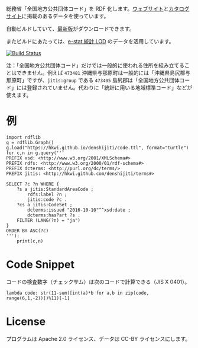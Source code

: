 総務省「全国地方公共団体コード」を RDF 化します。[ウェブサイト](http://www.soumu.go.jp/denshijiti/code.html)と[カタログサイト](http://www.data.go.jp/data/dataset/soumu_20140909_0395)に掲載のあるデータを使っています。

自動ビルドしていて、[最新版](https://hkwi.github.io/denshijiti/code.ttl)がダウンロードできます。

またビルドにあたっては、[e-stat 統計 LOD](http://data.e-stat.go.jp/lodw/data/) のデータを活用しています。

[![Build Status](https://travis-ci.org/hkwi/denshijiti.svg?branch=master)](https://travis-ci.org/hkwi/denshijiti)


注：「全国地方公共団体コード」だけでは一般的に使われる住所を組み立てることはできません。例えば `473481` 沖縄県与那原町は一般的には「沖縄県島尻郡与那原町」ですが、`jitis:group` である `473405` 島尻郡は「全国地方公共団体コード」には登録されていません。代わりに「統計に用いる地域標準コード」などが使えます。

# 例

```
import rdflib
g = rdflib.Graph()
g.load("https://hkwi.github.io/denshijiti/code.ttl", format="turtle")
for c,n in g.query('''
PREFIX xsd: <http://www.w3.org/2001/XMLSchema#>
PREFIX rdfs: <http://www.w3.org/2000/01/rdf-schema#>
PREFIX dcterms: <http://purl.org/dc/terms/>
PREFIX jitis: <http://hkwi.github.com/denshijiti/terms#>

SELECT ?c ?n WHERE {
	?s a jitis:StandardAreaCode ;
		rdfs:label ?n ;
		jitis:code ?c .
	?cs a jitis:CodeSet ;
		dcterms:issued "2016-10-10"^^xsd:date ;
		dcterms:hasPart ?s .
	FILTER (LANG(?n) = "ja")
}
ORDER BY ASC(?c)
'''):
	print(c,n)
```

# Code Snippet

コードの検査数字（チェックサム）は次のコードで計算できる（JIS X 0401）。

```
lambda code: str(11-sum([int(a)*b for a,b in zip(code, range(6,1,-2))])%11)[-1]
```

# License
プログラムは Apache 2.0 ライセンス、データは CC-BY ライセンスにします。
